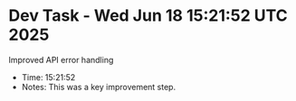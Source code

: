 # Dev Task - Wed Jun 18 15:21:52 UTC 2025
Improved API error handling
- Time: 15:21:52
- Notes: This was a key improvement step.

